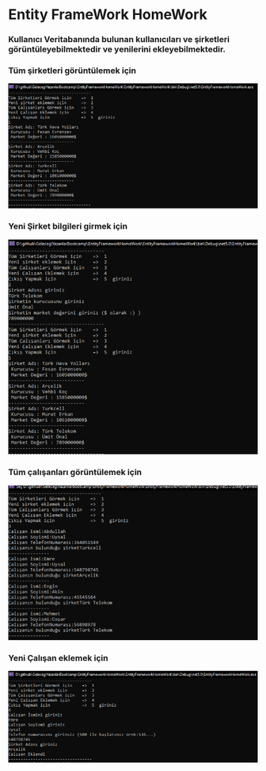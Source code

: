 # Entity FrameWork HomeWork
### Kullanıcı Veritabanında bulunan kullanıcıları ve şirketleri görüntüleyebilmektedir ve yenilerini ekleyebilmektedir.
### Tüm şirketleri görüntülemek için
![Image](./Pictures/1.png)
### Yeni Şirket bilgileri girmek için
![Image](./Pictures/2.png)
### Tüm çalışanları görüntülemek için
![Image](./Pictures/3.png)
### Yeni Çalışan eklemek için
![Image](./Pictures/4.png)